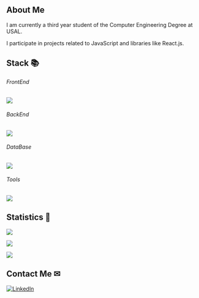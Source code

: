 ## About Me 

I am currently a third year student of the Computer Engineering Degree at USAL.

I participate in projects related to JavaScript and libraries like React.js.

## Stack 📚

<p align="center">
  <h6>FrontEnd</h6>
  <a href="https://skillicons.dev">
    <img src="https://skillicons.dev/icons?i=react,nodejs,vue" />
  </a>
</p>
<p align="center">
  <h6>BackEnd</h6>
  <a href="https://skillicons.dev">
    <img src="https://skillicons.dev/icons?i=express,java,django" />
  </a>
</p>
<p align="center">
  <h6>DataBase</h6>
  <a href="https://skillicons.dev">
    <img src="https://skillicons.dev/icons?i=mongodb" />
  </a>
</p>
<p align="center">
  <h6>Tools</h6>
  <a href="https://skillicons.dev">
    <img src="https://skillicons.dev/icons?i=git,docker" />
  </a>
</p>

## Statistics 🧐
![](https://github-readme-stats.vercel.app/api?username=Javirr17&show_icons=true&theme=tokyonight&count_private=true)

![](https://github-readme-streak-stats.herokuapp.com/?user=Javirr17&theme=tokyonight)

![](https://my-github-readme-stats-six.vercel.app/api/top-langs/?username=Javirr17&layout=compact&langs_count=8&theme=tokyonight)

## Contact Me ✉
<a href="https://www.linkedin.com/in/javier-romero-rodr%C3%ADguez-40b0a7255/" rel="nofollow"><img alt="LinkedIn" src="https://camo.githubusercontent.com/a493f6833f99fb3c85788d6d9305e6b7a42b838e5ee5d138fd9a8214a7e77472/68747470733a2f2f696d672e736869656c64732e696f2f62616467652f6c696e6b6564696e2d2532333030373742352e7376673f267374796c653d666f722d7468652d6261646765266c6f676f3d6c696e6b6564696e266c6f676f436f6c6f723d7768697465" data-canonical-src="https://img.shields.io/badge/linkedin-%230077B5.svg?&amp;style=for-the-badge&amp;logo=linkedin&amp;logoColor=white" style="max-width: 100%;"></a>
